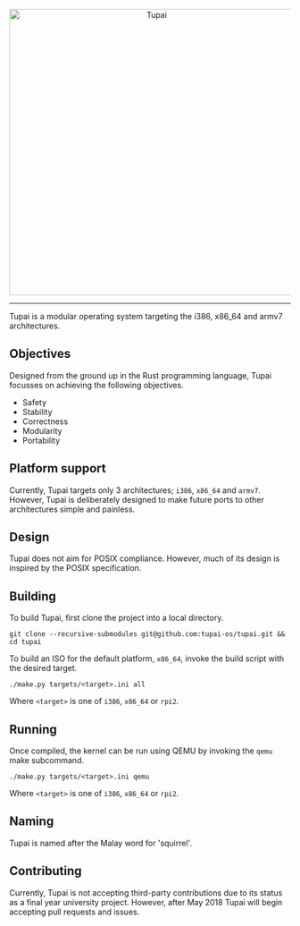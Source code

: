 <p align="center">
<img alt="Tupai" width="512" src="https://raw.github.com/tupai-os/assets/master/logo/tupai-cover.png">
</p>

---

Tupai is a modular operating system targeting the i386, x86_64 and armv7 architectures.

## Objectives

Designed from the ground up in the Rust programming language, Tupai focusses on achieving the following objectives.

- Safety
- Stability
- Correctness
- Modularity
- Portability

## Platform support

Currently, Tupai targets only 3 architectures; `i386`, `x86_64` and `armv7`. However, Tupai is deliberately designed to make future ports to other architectures simple and painless.

## Design

Tupai does not aim for POSIX compliance. However, much of its design is inspired by the POSIX specification.

## Building

To build Tupai, first clone the project into a local directory.

```
git clone --recursive-submodules git@github.com:tupai-os/tupai.git && cd tupai
```

To build an ISO for the default platform, `x86_64`, invoke the build script with the desired target.

```
./make.py targets/<target>.ini all
```

Where `<target>` is one of `i386`, `x86_64` or `rpi2`.

## Running

Once compiled, the kernel can be run using QEMU by invoking the `qemu` make subcommand.

```
./make.py targets/<target>.ini qemu
```

Where `<target>` is one of `i386`, `x86_64` or `rpi2`.

## Naming

Tupai is named after the Malay word for 'squirrel'.

## Contributing

Currently, Tupai is not accepting third-party contributions due to its status as a final year university project. However, after May 2018 Tupai will begin accepting pull requests and issues.

